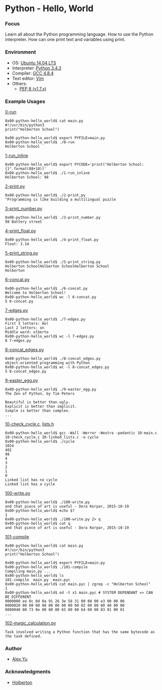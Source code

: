 # Python - Hello, World

### Focus
Learn all about the Python programming language. How to use the Python interpreter. How can one print text and variables using print.

### Environment
- OS: [Ubuntu 14.04 LTS](http://releases.ubuntu.com/14.04/) 
- Interpreter: [Python 3.4.3](https://www.python.org/downloads/release/python-343/)
- Compiler: [GCC 4.8.4](https://www.gnu.org/software/gcc/gcc-4.8/)
- Text editor: [Vim](https://www.vim.org/)
- Others:
	- [PEP 8 (v1.7.x)](https://pep8.readthedocs.io/en/release-1.7.x/intro.html)

### Example Usages

[0-run](0-run)
```
0x00-python-hello_world$ cat main.py 
#!/usr/bin/python3
print("Holberton School")

0x00-python-hello_world$ export PYFILE=main.py
0x00-python-hello_world$ ./0-run
Holberton School
```
[1-run_inline](1-run_inline)
```
0x00-python-hello_world$ export PYCODE='print("Holberton School: {}".format(88+10))'
0x00-python-hello_world$ ./1-run_inline 
Holberton School: 98
```
[2-print.py](2-print.py)
```
0x00-python-hello_world$ ./2-print.py 
"Programming is like building a multilingual puzzle
```
[3-print_number.py](3-print_number.py)
```
0x00-python-hello_world$ ./3-print_number.py
98 Battery street
```
[4-print_float.py](4-print_float.py)
```
0x00-python-hello_world$ ./4-print_float.py
Float: 3.14
```
[5-print_string.py](5-print_string.py)
```
0x00-python-hello_world$ ./5-print_string.py 
Holberton SchoolHolberton SchoolHolberton School
Holberton
```
[6-concat.py](6-concat.py)
```
0x00-python-hello_world$ ./6-concat.py
Welcome to Holberton School!
0x00-python-hello_world$ wc -l 6-concat.py
5 6-concat.py
```
[7-edges.py](7-edges.py)
```
0x00-python-hello_world$ ./7-edges.py
First 3 letters: Hol
Last 2 letters: on
Middle word: olberto
0x00-python-hello_world$ wc -l 7-edges.py
8 7-edges.py
```
[8-concat_edges.py](8-concat_edges.py)
```
0x00-python-hello_world$ ./8-concat_edges.py
object-oriented programming with Python
0x00-python-hello_world$ wc -l 8-concat_edges.py
5 8-concat_edges.py
```
[9-easter_egg.py](9-easter_egg.py)
```
0x00-python-hello_world$ ./9-easter_egg.py
The Zen of Python, by Tim Peters

Beautiful is better than ugly.
Explicit is better than implicit.
Simple is better than complex.
...
```
[10-check_cycle.c](10-check_cycle.c), [lists.h](lists.h)
```
0x00-python-hello_world$ gcc -Wall -Werror -Wextra -pedantic 10-main.c 10-check_cycle.c 10-linked_lists.c -o cycle
0x00-python-hello_world$ ./cycle 
1024
402
98
4
3
2
1
0
Linked list has no cycle
Linked list has a cycle
```
[100-write.py](100-write.py)
```
0x00-python-hello_world$ ./100-write.py
and that piece of art is useful - Dora Korpar, 2015-10-19
0x00-python-hello_world$ echo $?
1
0x00-python-hello_world$ ./100-write.py 2> q
0x00-python-hello_world$ cat q
and that piece of art is useful - Dora Korpar, 2015-10-19
```
[101-compile](101-compile)
```
0x00-python-hello_world$ cat main.py 
#!/usr/bin/python3
print("Holberton School")

0x00-python-hello_world$ export PYFILE=main.py
0x00-python-hello_world$ ./101-compile
Compiling main.py ...
0x00-python-hello_world$ ls
101-compile  main.py  main.pyc
0x00-python-hello_world$ cat main.pyc | zgrep -c "Holberton School"
1
0x00-python-hello_world$ od -t x1 main.pyc # SYSTEM DEPENDANT => CAN BE DIFFERENT
0000000 ee 0c 0d 0a 91 26 3e 58 31 00 00 00 e3 00 00 00
0000020 00 00 00 00 00 00 00 00 00 02 00 00 00 40 00 00
0000040 00 73 0e 00 00 00 65 00 00 64 00 00 83 01 00 01
...
```
[102-magic_calculation.py](102-magic_calculation.py)
```
Task involved writing a Python function that has the same bytecode as the task defined.
```

### Author
- [Alex Yu](https://github.com/AlexYu01)
### Acknowledgments
- [Holberton](https://www.holbertonschool.com/)
